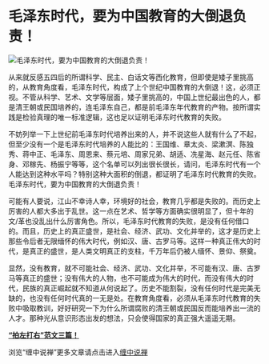 毛泽东时代，要为中国教育的大倒退负责！
====





![毛泽东时代，要为中国教育的大倒退负责！](http://simg.sinajs.cn/blog7style/images/common/sg_trans.gif)



从来就反感五四后的所谓科学、民主、白话文等西化教育，但即使是矮子里挑高的，从教育角度看，毛泽东时代，构成了上个世纪中国教育的大倒退！这，必须正视。不管从科学、艺术、文学等层面，矮子里挑高的，中国上世纪最出色的人，都是清王朝或民国培养的，连毛泽东自己，都是前毛泽东年代教育的产物。按所谓实践是检验真理的唯一标准逻辑，这也足以证明毛泽东时代教育的失败。

不妨列举一下上世纪前毛泽东时代培养出来的人，并不说这些人就有什么了不起，但至少没有一个是毛泽东时代培养的人能比的：王国维、章太炎、梁漱溟、陈独秀、蒋中正、毛泽东、周恩来、蔡元培、周家兄弟、胡适、冼星海、赵元任、陈省身、邓稼先、杨振宁等等，这个名单可以列出很长很长，请问，毛泽东时代有一个人能达到这种水平吗？特别这种大面积的倒退，都证明了毛泽东时代教育的失败。毛泽东时代，要为中国教育的大倒退负责！

可能有人要说，江山不幸诗人幸，环境好的社会，教育几乎都是失败的。而历史上厉害的人都大多出于乱世。这一点在艺术、哲学等方面确实很明显了，但十年的文/革也没乱出什么厉害角色。所以，毛泽东时代教育的失败，是没有任何借口的。而且，历史上的真正盛世，是社会、经济、武功、文化并举的，这才是历史上那些令后者无限缅怀的伟大时代，例如汉、唐、古罗马等。这样一种真正伟大的时代，是真正的盛世，是人类文明真正的支柱，千万年后仍被人缅怀、景仰、祭奠。

显然，没有教育，就不可能社会、经济、武功、文化并举，不可能有汉、唐、古罗马等真正的盛世；没有伟大的人物，也不可能成为伟大的时代，而没有伟大的时代，民族的真正崛起就不知道从何说起了。历史不能割裂，没有任何时代是完美无缺的，也没有任何时代真的一无是处。在教育角度看，必须从毛泽东时代教育的失败中吸取教训，好好研究一下为什么所谓腐败的清王朝或民国反而能培养出一流的人才。那种光从意识形态出发的想法，只会使得国家的真正强大遥遥无期。

[](http://blog.sina.com.cn/u/486e105c010004ks)

[**“拍左打右”范文三篇！**](http://blog.sina.com.cn/u/486e105c010003go)

浏览“缠中说禅”更多文章请点击进入[缠中说禅](http://blog.sina.com.cn/m/chzhshch)
